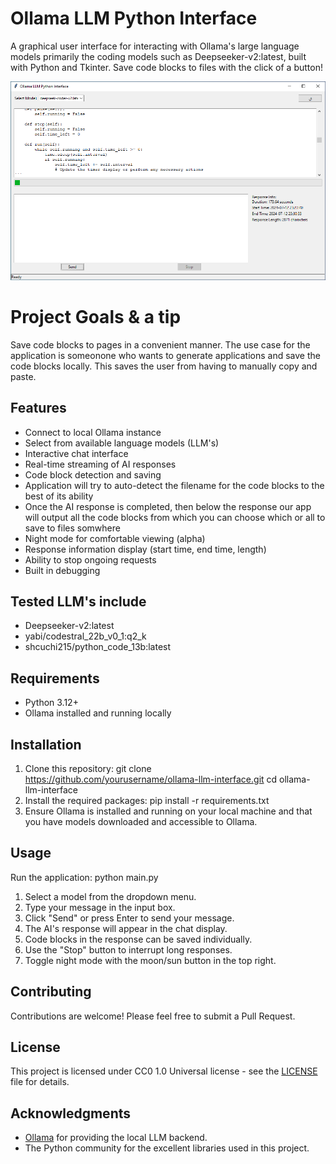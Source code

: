 # Ollama LLM Python Interface

A graphical user interface for interacting with Ollama's large language models primarily the coding models such as Deepseeker-v2:latest, built with Python and Tkinter.
Save code blocks to files with the click of a button!

![Ollama LLM Python Interface Screenshot](screenshot.png)

# Project Goals & a tip

Save code blocks to pages in a convenient manner. The use case for the application is someonone who wants to generate applications and save the code blocks locally.
This saves the user from having to manually copy and paste. 

## Features

- Connect to local Ollama instance
- Select from available language models (LLM's)
- Interactive chat interface
- Real-time streaming of AI responses
- Code block detection and saving
- Application will try to auto-detect the filename for the code blocks to the best of its ability
- Once the AI response is completed, then below the response our app will output all the code blocks from which you can choose which or all to save to files somwhere
- Night mode for comfortable viewing (alpha)
- Response information display (start time, end time, length)
- Ability to stop ongoing requests
- Built in debugging

## Tested LLM's include

- Deepseeker-v2:latest
- yabi/codestral_22b_v0_1:q2_k
- shcuchi215/python_code_13b:latest

## Requirements

- Python 3.12+
- Ollama installed and running locally

## Installation

1. Clone this repository:
   git clone https://github.com/yourusername/ollama-llm-interface.git
   cd ollama-llm-interface
2. Install the required packages:
   pip install -r requirements.txt
3. Ensure Ollama is installed and running on your local machine and that you have models downloaded and accessible to Ollama.

## Usage

Run the application:
  python main.py

1. Select a model from the dropdown menu.
2. Type your message in the input box.
3. Click "Send" or press Enter to send your message.
4. The AI's response will appear in the chat display.
5. Code blocks in the response can be saved individually.
6. Use the "Stop" button to interrupt long responses.
7. Toggle night mode with the moon/sun button in the top right.

## Contributing

Contributions are welcome! Please feel free to submit a Pull Request.

## License

This project is licensed under CC0 1.0 Universal license - see the [LICENSE](LICENSE) file for details.

## Acknowledgments

- [Ollama](https://github.com/jmorganca/ollama) for providing the local LLM backend.
- The Python community for the excellent libraries used in this project.
